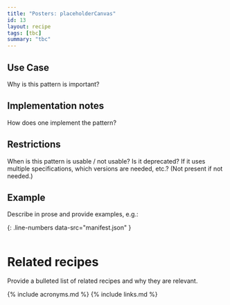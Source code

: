 ```yaml
---
title: "Posters: placeholderCanvas"
id: 13
layout: recipe
tags: [tbc]
summary: "tbc"
---
```


## Use Case

Why is this pattern is important?

## Implementation notes

How does one implement the pattern?

## Restrictions

When is this pattern is usable / not usable? Is it deprecated? If it uses multiple specifications, which versions are needed, etc.? (Not present if not needed.)

## Example

Describe in prose and provide examples, e.g.: 

{: .line-numbers data-src="manifest.json" }
```json
```

# Related recipes

Provide a bulleted list of related recipes and why they are relevant.


{% include acronyms.md %}
{% include links.md %}

